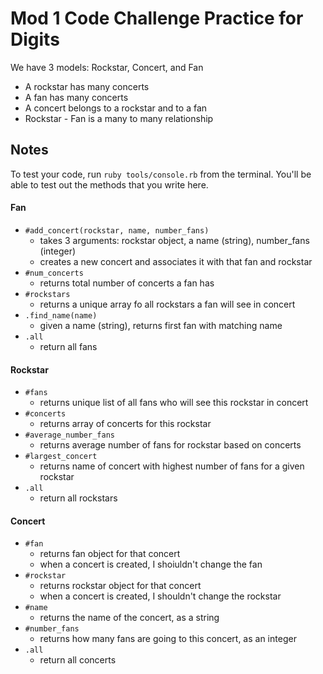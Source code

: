 # Mod 1 Code Challenge Practice for Digits

We have 3 models: Rockstar, Concert, and Fan

- A rockstar has many concerts
- A fan has many concerts
- A concert belongs to a rockstar and to a fan
- Rockstar - Fan is a many to many relationship

## Notes

To test your code, run `ruby tools/console.rb` from the terminal. 
You'll be able to test out the methods that you write here.

#### Fan

- `#add_concert(rockstar, name, number_fans)`
  - takes 3 arguments: rockstar object, a name (string), number_fans (integer)
  - creates a new concert and associates it with that fan and rockstar
- `#num_concerts`
  - returns total number of concerts a fan has
- `#rockstars`
  - returns a unique array fo all rockstars a fan will see in concert
- `.find_name(name)`
  - given a name (string), returns first fan with matching name
- `.all`
  - return all fans

#### Rockstar

- `#fans`
  - returns unique list of all fans who will see this rockstar in concert
- `#concerts`
  - returns array of concerts for this rockstar
- `#average_number_fans`
  - returns average number of fans for rockstar based on concerts
- `#largest_concert`
  - returns name of concert with highest number of fans for a given rockstar
- `.all`
  - return all rockstars
#### Concert

- `#fan`
  - returns fan object for that concert
  - when a concert is created, I shoiuldn't change the fan
- `#rockstar`
  - returns rockstar object for that concert
  - when a concert is created, I shouldn't change the rockstar
- `#name`
  - returns the name of the concert, as a string
- `#number_fans`
  - returns how many fans are going to this concert, as an integer
- `.all`
  - return all concerts